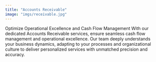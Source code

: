 ```yaml
---
title: "Accounts Receivable"
image: "imgs/receivable.jpg"
---
```

Optimize Operational Excellence and Cash Flow Management
With our dedicated Accounts Receivable services, ensure seamless cash flow management and operational excellence. Our team deeply understands your business dynamics, adapting to your processes and organizational culture to deliver personalized services with unmatched precision and accuracy.